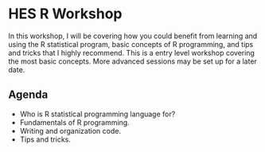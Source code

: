 # HES R Workshop
In this workshop, I will be covering how you could benefit from learning and using the R statistical program, basic concepts of R programming, and tips and tricks that I highly recommend. This is a entry level workshop covering the most basic concepts. More advanced sessions may be set up for a later date.

## Agenda
* Who is R statistical programming language for?
* Fundamentals of R programming.
* Writing and organization code.
* Tips and tricks.
